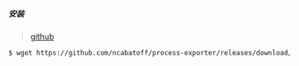 ##### 安装 

> [github](https://github.com/ncabatoff/process-exporter)

```bash
$ wget https://github.com/ncabatoff/process-exporter/releases/download/v0.7.10/process-exporter-0.7.10.linux-amd64.tar.gz
```

